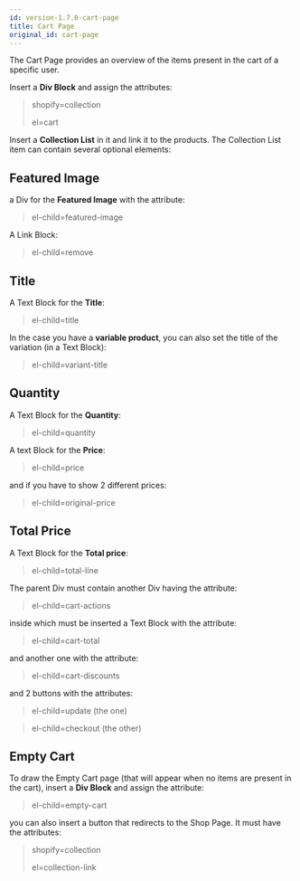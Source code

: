 ```yaml
---
id: version-1.7.0-cart-page
title: Cart Page
original_id: cart-page
---
```


The Cart Page provides an overview of the items present in the cart of a specific user.

Insert a **Div Block** and assign the attributes:

> shopify=collection
>
> el=cart

Insert a **Collection List** in it and link it to the products. The Collection List item can contain several optional elements:

## Featured Image
a Div for the **Featured Image** with the attribute:

> el-child=featured-image

A Link Block:

> el-child=remove

## Title
A Text Block for the **Title**:

> el-child=title

In the case you have a **variable product**, you can also set the title of the variation (in a Text Block):

> el-child=variant-title

## Quantity
A Text Block for the **Quantity**:

> el-child=quantity

A text Block for the **Price**:

> el-child=price

and if you have to show 2 different prices:

> el-child=original-price

## Total Price
A Text Block for the **Total price**:

> el-child=total-line

The parent Div must contain another Div having the attribute:

> el-child=cart-actions

inside which must be inserted a Text Block with the attribute:

> el-child=cart-total

and another one with the attribute:

> el-child=cart-discounts

and 2 buttons with the attributes:

> el-child=update (the one)

> el-child=checkout (the other)


## Empty Cart
To draw the Empty Cart page (that will appear when no items are present in the cart), insert a **Div Block** and assign the attribute:

> el-child=empty-cart

you can also insert a button that redirects to the Shop Page. It must have the attributes:

> shopify=collection
>
> el=collection-link
